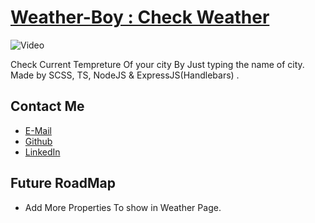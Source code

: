 # [Weather-Boy : Check Weather]()
![Video]()

Check Current Tempreture Of your city By Just typing the name of city. Made by SCSS, TS, NodeJS & ExpressJS(Handlebars) .

<!-- #### For SCSS Compilation 
```bash
  sass --watch src/scss/:dist/css/
``` -->

## Contact Me
 - [E-Mail](mailto:contact.yourwebdev@gmail.com)
 - [Github](https://github.com/AnupShouryaDev)
 - [LinkedIn](https://www.linkedin.com/in/anup-shourya-141b3b1b5/)

## Future RoadMap
- Add More Properties To show in Weather Page.